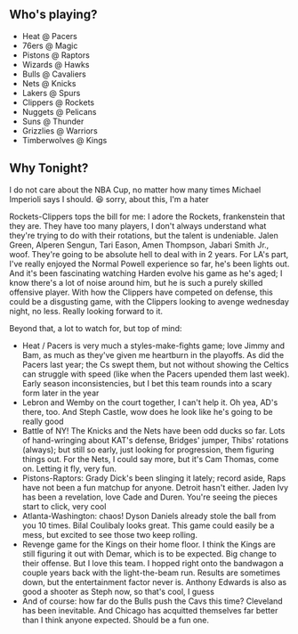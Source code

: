 ## Who's playing?

- Heat @ Pacers
- 76ers @ Magic
- Pistons @ Raptors
- Wizards @ Hawks
- Bulls @ Cavaliers
- Nets @ Knicks
- Lakers @ Spurs
- Clippers @ Rockets
- Nuggets @ Pelicans
- Suns @ Thunder
- Grizzlies @ Warriors
- Timberwolves @ Kings

## Why Tonight?

I do not care about the NBA Cup, no matter how many times Michael Imperioli says I should. <span class="font-emoji">😆</span> sorry, about this, I'm a hater

Rockets-Clippers tops the bill for me: I adore the Rockets, frankenstein that they are. They have too many players, I don't always understand what they're trying to do with their rotations, but the talent is undeniable. Jalen Green, Alperen Sengun, Tari Eason, Amen Thompson, Jabari Smith Jr., woof. They're going to be absolute hell to deal with in 2 years. For LA's part, I've really enjoyed the Normal Powell experience so far, he's been lights out. And it's been fascinating watching Harden evolve his game as he's aged; I know there's a lot of noise around him, but he is such a purely skilled offensive player. With how the Clippers have competed on defense, this could be a disgusting game, with the Clippers looking to avenge wednesday night, no less. Really looking forward to it.

Beyond that, a lot to watch for, but top of mind:

- Heat / Pacers is very much a styles-make-fights game; love Jimmy and Bam, as much as they've given me heartburn in the playoffs. As did the Pacers last year; the Cs swept them, but not without showing the Celtics can struggle with speed (like when the Pacers upended them last week). Early season inconsistencies, but I bet this team rounds into a scary form later in the year
- Lebron and Wemby on the court together, I can't help it. Oh yea, AD's there, too. And Steph Castle, wow does he look like he's going to be really good
- Battle of NY! The Knicks and the Nets have been odd ducks so far. Lots of hand-wringing about KAT's defense, Bridges' jumper, Thibs' rotations (always); but still so early, just looking for progression, them figuring things out. For the Nets, I could say more, but it's Cam Thomas, come on. Letting it fly, very fun.
- Pistons-Raptors: Grady Dick's been slinging it lately; record aside, Raps have not been a fun matchup for anyone. Detroit hasn't either. Jaden Ivy has been a revelation, love Cade and Duren. You're seeing the pieces start to click, very cool
- Atlanta-Washington: chaos! Dyson Daniels already stole the ball from you 10 times. Bilal Coulibaly looks great. This game could easily be a mess, but excited to see those two keep rolling.
- Revenge game for the Kings on their home floor. I think the Kings are still figuring it out with Demar, which is to be expected. Big change to their offense. But I love this team. I hopped right onto the bandwagon a couple years back with the light-the-beam run. Results are sometimes down, but the entertainment factor never is. Anthony Edwards is also as good a shooter as Steph now, so that's cool, I guess
- And of course: how far do the Bulls push the Cavs this time? Cleveland has been inevitable. And Chicago has acquitted themselves far better than I think anyone expected. Should be a fun one.
